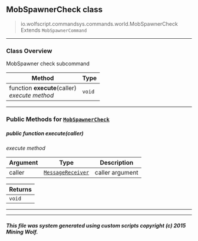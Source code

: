 ## MobSpawnerCheck __class__

>io.wolfscript.commandsys.commands.world.MobSpawnerCheck
>Extends `MobSpawnerCommand`

---

### Class Overview

MobSpawner check subcommand

Method | Type   
--- | :--- 
 function __execute__(caller) <br> _execute method_ | `void`



---


### Public Methods for [`MobSpawnerCheck`](MobSpawnerCheck.md)

##### <a id='execute'></a>public  function __execute__(caller)

_execute method_

Argument | Type | Description  
--- | --- | --- 
caller | [`MessageReceiver`](../../../chat/MessageReceiver.md) | caller argument

Returns | 
--- | 
`void` |


---
---


##### This file was system generated using custom scripts copyright (c) 2015 Mining Wolf.
	

